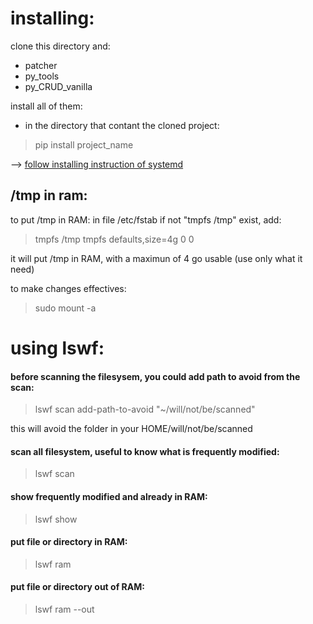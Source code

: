 
# installing:

clone this directory and:
 - patcher
 - py_tools
 - py_CRUD_vanilla

install all of them:  
* in the directory that contant the cloned project:
> pip install project_name


--> [follow installing instruction of systemd](https://github.com/Pythux/lswf/tree/master/systemd)


## /tmp in ram:

to put /tmp in RAM:
in file /etc/fstab
if not "tmpfs /tmp" exist, add:
> tmpfs   /tmp    tmpfs   defaults,size=4g        0       0

it will put /tmp in RAM, with a maximun of 4 go usable (use only what it need)

to make changes effectives:
> sudo mount -a


# using lswf:

#### before scanning the filesysem, you could add path to avoid from the scan:
> lswf scan add-path-to-avoid "~/will/not/be/scanned"

this will avoid the folder in your HOME/will/not/be/scanned

#### scan all filesystem, useful to know what is frequently modified:
> lswf scan

#### show frequently modified and already in RAM:
> lswf show

#### put file or directory in RAM:
> lswf ram <path>

#### put file or directory out of RAM:
> lswf ram --out <path>
